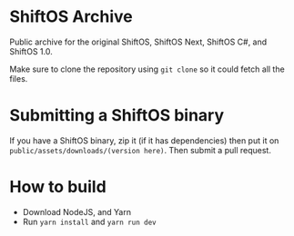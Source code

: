 # ShiftOS Archive
Public archive for the original ShiftOS, ShiftOS Next, ShiftOS C#, and ShiftOS 1.0.

Make sure to clone the repository using `git clone` so it could fetch all the files.

# Submitting a ShiftOS binary
If you have a ShiftOS binary, zip it (if it has dependencies) then put it on `public/assets/downloads/(version here)`. Then submit a pull request.

# How to build
- Download NodeJS, and Yarn
- Run `yarn install` and `yarn run dev`